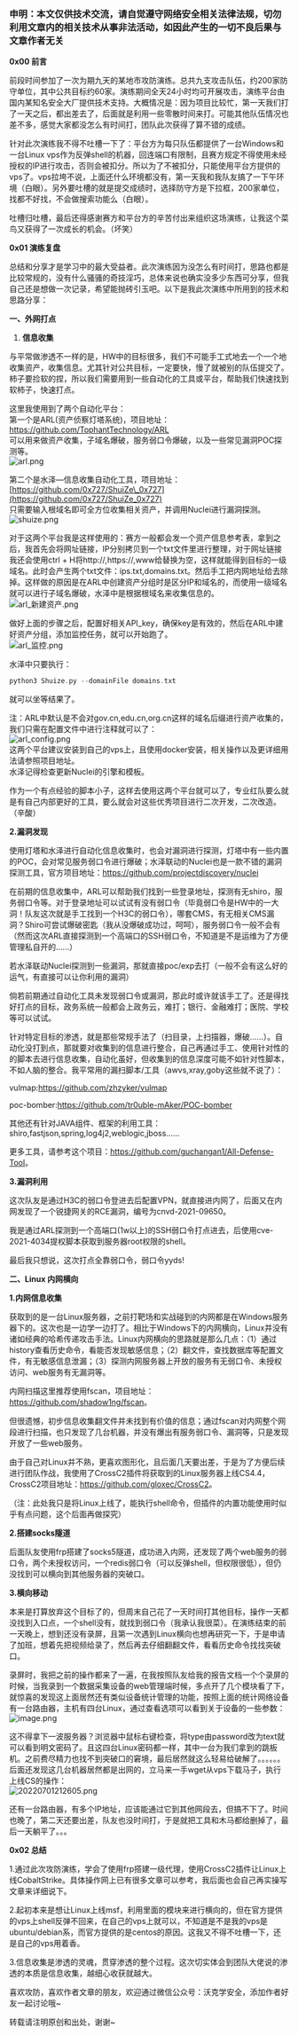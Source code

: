 ### 申明：本文仅供技术交流，请自觉遵守网络安全相关法律法规，切勿利用文章内的相关技术从事非法活动，如因此产生的一切不良后果与文章作者无关

**0x00 前言**

 前段时间参加了一次为期九天的某地市攻防演练。总共九支攻击队伍，约200家防守单位，其中公共目标约60家。演练期间全天24小时均可开展攻击，演练平台由国内某知名安全大厂提供技术支持。大概情况是：因为项目比较忙，第一天我们打了一天之后，都出差去了，后面就是利用一些零散时间来打。可能其他队伍情况也差不多，感觉大家都没怎么有时间打，团队此次获得了算不错的成绩。

 针对此次演练我不得不吐槽一下了：平台方为每只队伍都提供了一台Windows和一台Linux vps作为反弹shell的机器，回连端口有限制，且赛方规定不得使用未经授权的IP进行攻击，否则会被扣分。所以为了不被扣分，只能使用平台方提供的vps了。vps拉垮不说，上面还什么环境都没有，第一天我和我队友搞了一下午环境（白眼）。另外要吐槽的就是提交成绩时，选择防守方是下拉框，200家单位，找都不好找，不会做搜索功能么（白眼）。

 吐槽归吐槽，最后还得感谢赛方和平台方的辛苦付出来组织这场演练，让我这个菜鸟又获得了一次成长的机会。（坏笑）

**0x01 演练复盘**

 总结和分享才是学习中的最大受益者。此次演练因为没怎么有时间打，思路也都是比较常规的，没有什么骚骚的奇技淫巧，总体来说也确实没多少东西可分享，但我自己还是想做一次记录，希望能抛砖引玉吧。以下是我此次演练中所用到的技术和思路分享：

**一、外网打点**

1. **信息收集**

 与平常做渗透不一样的是，HW中的目标很多，我们不可能手工式地去一个一个地收集资产，收集信息。尤其针对公共目标，一定要快，慢了就被别的队伍提交了。柿子要捡软的捏，所以我们需要用到一些自动化的工具或平台，帮助我们快速找到软柿子，快速打点。

 这里我使用到了两个自动化平台：  
 第一个是ARL(资产侦察灯塔系统)，项目地址： <https://github.com/TophantTechnology/ARL>  
可以用来做资产收集，子域名爆破，服务弱口令爆破，以及一些常见漏洞POC探测等。  
![arl.png](https://shs3.b.qianxin.com/attack_forum/2022/07/attach-fcfbec6cc377c8dc7e743e5072db02c56f91457f.png)

 第二个是水泽—信息收集自动化工具，项目地址： [https://github.com/0x727/ShuiZe\_0x727](https://github.com/0x727/ShuiZe_0x727)  
只需要输入根域名即可全方位收集相关资产，并调用Nuclei进行漏洞探测。  
![shuize.png](https://shs3.b.qianxin.com/attack_forum/2022/07/attach-5b7564eb9da1c21a13b4c389b400cf10ec782deb.png)

 对于这两个平台我是这样使用的：赛方一般都会发一个资产信息参考表，拿到之后，我首先会将网址链接，IP分别拷贝到一个txt文件里进行整理，对于网址链接我还会使用ctrl + H将http://,<a>https://,www给替换为空，这样就能得到目标的一级域名。此时会产生两个txt文件：ips.txt,domains.txt。然后手工把内网地址给去除掉。这样做的原因是在ARL中创建资产分组时是区分IP和域名的，而使用一级域名就可以进行子域名爆破，水泽中是根据根域名来收集信息的</a>。  
![arl_新建资产.png](https://shs3.b.qianxin.com/attack_forum/2022/07/attach-037b8d9239e9147629fbc4570d799f5d7de8a32a.png)

做好上面的步骤之后，配置好相关API\_key，确保key是有效的，然后在ARL中建好资产分组，添加监控任务，就可以开始跑了。  
![arl_监控.png](https://shs3.b.qianxin.com/attack_forum/2022/07/attach-62dd6053d1a74ad42aaaccdb895fa27569f80c18.png)

水泽中只要执行：

```php
python3 Shuize.py --domainFile domains.txt
```

就可以坐等结果了。

注：ARL中默认是不会对gov.cn,edu.cn,org.cn这样的域名后缀进行资产收集的，我们只需在配置文件中进行注释就可以了：  
![arl_config.png](https://shs3.b.qianxin.com/attack_forum/2022/07/attach-19b7d2d313833b316207631c502b226be88c74fd.png)  
这两个平台建议安装到自己的vps上，且使用docker安装，相关操作以及更详细用法请参照项目地址。  
水泽记得检查更新Nuclei的引擎和模板。

作为一个有点经验的脚本小子，这样去使用这两个平台就可以了，专业红队要么就是有自己内部更好的工具，要么就会对这些优秀项目进行二次开发，二次改造。（辛酸）

**2.漏洞发现**

 使用灯塔和水泽进行自动化信息收集时，也会对漏洞进行探测，灯塔中有一些内置的POC，会对常见服务弱口令进行爆破；水泽联动的Nuclei也是一款不错的漏洞探测工具，官方项目地址：<https://github.com/projectdiscovery/nuclei>

 在前期的信息收集中，ARL可以帮助我们找到一些登录地址，探测有无shiro，服务弱口令等。对于登录地址可以试试有没有弱口令（毕竟弱口令是HW中的一大洞！队友这次就是手工找到一个H3C的弱口令），哪套CMS，有无相关CMS漏洞？Shiro可尝试爆破密匙（我从没爆破成功过，呵呵），服务弱口令一般不会有（然而这次ARL直接探测到一个高端口的SSH弱口令，不知道是不是运维为了方便管理私自开的......）

 若水泽联动Nuclei探测到一些漏洞，那就直接poc/exp去打（一般不会有这么好的运气，有直接可以让你利用的漏洞）

 倘若前期通过自动化工具未发现弱口令或漏洞，那此时或许就该手工了。还是得找好打点的目标，政务系统一般都会上政务云，难打；银行、金融难打；医院、学校等可以试试。

 针对特定目标的渗透，就是那些常规手法了（扫目录，上扫描器，爆破......）。自动化没打到点，那就要对收集到的信息进行整合，自己再通过手工、使用针对性的的脚本去进行信息收集，自动化虽好，但收集到的信息深度可能不如针对性脚本，不如人脑的整合。我平常用的漏扫脚本/工具（awvs,xray,goby这些就不说了）：

vulmap:<https://github.com/zhzyker/vulmap>

poc-bomber:<https://github.com/tr0uble-mAker/POC-bomber>

其他还有针对JAVA组件、框架的利用工具：shiro,fastjson,spring,log4j2,weblogic,jboss......

更多工具，请参考这个项目：<https://github.com/guchangan1/All-Defense-Tool>。

**3.漏洞利用**

 这次队友是通过H3C的弱口令登进去后配置VPN，就直接进内网了，后面又在内网发现了一个锐捷网关的RCE漏洞，编号为cnvd-2021-09650。

 我是通过ARL探测到一个高端口(1w以上)的SSH弱口令打点进去，后使用cve-2021-4034提权脚本获取到服务器root权限的shell。

 最后我只想说，这次打点全靠弱口令，弱口令yyds!

**二、Linux 内网横向**

**1.内网信息收集**

 获取到的是一台Linux服务器，之前打靶场和实战碰到的内网都是在Windows服务器下的。这次也是一边学一边打了。相比于Windows下的内网横向，Linux并没有诸如经典的哈希传递攻击手法。Linux内网横向的思路就是那么几点：（1）通过history查看历史命令，看能否发现敏感信息；（2）翻文件，查找数据库等配置文件，有无敏感信息泄漏；（3）探测内网服务器上开放的服务有无弱口令、未授权访问、web服务有无漏洞等。

 内网扫描这里推荐使用fscan，项目地址：<https://github.com/shadow1ng/fscan>。

 但很遗憾，初步信息收集翻文件并未找到有价值的信息；通过fscan对内网整个网段进行扫描，也只发现了几台机器，并没有爆出有服务弱口令、漏洞等，只是发现开放了一些web服务。

 由于自己对Linux并不熟，更喜欢图形化，且后面几天要出差，于是为了方便后续进行团队作战，我使用了CrossC2插件将获取到的Linux服务器上线CS4.4，CrossC2项目地址：<https://github.com/gloxec/CrossC2>。

（注：此处我只是将Linux上线了，能执行shell命令，但插件的内置功能使用时似乎有点问题，这个后面再做探究）

**2.搭建socks隧道**

 后面队友使用frp搭建了socks5隧道，成功进入内网，还发现了两个web服务的弱口令，两个未授权访问，一个redis弱口令（可以反弹shell，但权限很低），但仍没找到可以横向到其他服务器的突破口。

**3.横向移动**

 本来是打算放弃这个目标了的，但周末自己花了一天时间打其他目标，操作一天都没找到入口点，一个shell没有，就找到弱口令（我承认我很菜）。在演练结束的前一天晚上，想到还没有录屏，且第一次遇到Linux横向也想再研究一下，于是申请了加班，想着先把视频给录了，然后再去仔细翻翻文件，看看历史命令找找突破口。

 录屏时，我把之前的操作都来了一遍，在我按照队友给我的报告文档一个个录屏的时候，当我录到一个数据采集设备的web管理端时候，多点开了几个模块看了下，就惊喜的发现这上面居然还有类似设备统计管理的功能，按照上面的统计网络设备有一台路由器，主机有四台Linux，通过查看选项可以看到关于设备的一些参数：  
![image.png](https://shs3.b.qianxin.com/attack_forum/2022/07/attach-22e69b8892372160e559451f26c3766d2fb80fdd.png)

 这不得拿下一波服务器？浏览器中鼠标右键检查，将type由password改为text就可以看到明文密码了。且这四台Linux密码都一样，其中一台为我们拿到的跳板机。之前费尽精力也找不到突破口的窘境，最后居然就这么轻易给破解了。。。。。。后面还发现这几台机器居然都是出网的，立马来一手wget从vps下载马子，执行上线CS的操作：  
![20220701212605.png](https://shs3.b.qianxin.com/attack_forum/2022/07/attach-9e5c12c3fabe204c59496db6eabdffa68fcfac29.png)

 还有一台路由器，有多个IP地址，应该能通过它到其他网段去，但搞不下了。时间也晚了，第二天还要出差，队友也没时间打，于是就把工具和木马都给删掉了，最后一天躺平了。。。

**0x02 总结**

1.通过此次攻防演练，学会了使用frp搭建一级代理，使用CrossC2插件让Linux上线CobaltStrike。具体操作网上已有很多文章可以参考，我后面也会自己再实操写文章来详细说下。

2.起初本来是想让Linux上线msf，利用里面的模块来进行横向的，但在官方提供的vps上shell反弹不回来，在自己的vps上就可以，不知道是不是我的vps是ubuntu/debian系，而官方提供的是centos的原因。这我又不得不吐槽一下，还是自己的vps用着香。

3.信息收集是渗透的灵魂，贯穿渗透的整个过程。这次切实体会到团队大佬说的渗透的本质是信息收集，越细心收获就越大。

喜欢攻防，喜欢作者文章的朋友，欢迎通过微信公众号：沃克学安全，添加作者好友一起讨论哦~

转载请注明原创和出处，谢谢~